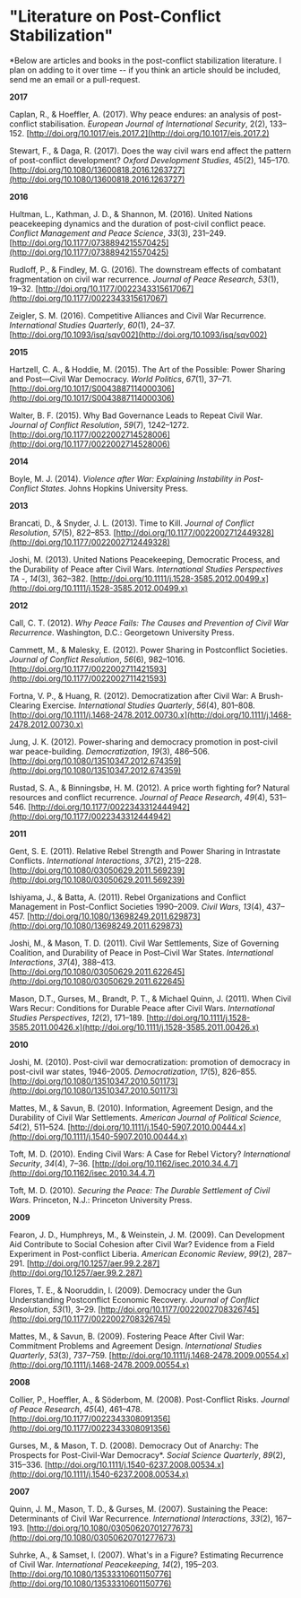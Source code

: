 # "Literature on Post-Conflict Stabilization"

*Below are articles and books in the post-conflict stabilization literature. I plan on adding to it over time -- if you think an article should be included, send me an email or a pull-request.

**2017**

Caplan, R., &amp; Hoeffler, A. (2017). Why peace endures: an analysis of post-conflict stabilisation. _European Journal of International Security_, 2(2), 133–152. [http://doi.org/10.1017/eis.2017.2](http://doi.org/10.1017/eis.2017.2)

Stewart, F., &amp; Daga, R. (2017). Does the way civil wars end affect the pattern of post-conflict development? _Oxford Development Studies_, 45(2), 145–170. [http://doi.org/10.1080/13600818.2016.1263727](http://doi.org/10.1080/13600818.2016.1263727)



**2016**

Hultman, L., Kathman, J. D., &amp; Shannon, M. (2016). United Nations peacekeeping dynamics and the duration of post-civil conflict peace. _Conflict Management and Peace Science_, _33_(3), 231–249. [http://doi.org/10.1177/0738894215570425](http://doi.org/10.1177/0738894215570425)

Rudloff, P., &amp; Findley, M. G. (2016). The downstream effects of combatant fragmentation on civil war recurrence. _Journal of Peace Research_, _53_(1), 19–32. [http://doi.org/10.1177/0022343315617067](http://doi.org/10.1177/0022343315617067)

Zeigler, S. M. (2016). Competitive Alliances and Civil War Recurrence. _International Studies Quarterly_, _60_(1), 24–37. [http://doi.org/10.1093/isq/sqv002](http://doi.org/10.1093/isq/sqv002)



**2015**

Hartzell, C. A., &amp; Hoddie, M. (2015). The Art of the Possible: Power Sharing and Post—Civil War Democracy. _World Politics_, _67_(1), 37–71. [http://doi.org/10.1017/S0043887114000306](http://doi.org/10.1017/S0043887114000306)

Walter, B. F. (2015). Why Bad Governance Leads to Repeat Civil War. _Journal of Conflict Resolution_, _59_(7), 1242–1272. [http://doi.org/10.1177/0022002714528006](http://doi.org/10.1177/0022002714528006)



**2014**

Boyle, M. J. (2014). _Violence after War: Explaining Instability in Post-Conflict States_. Johns Hopkins University Press.



**2013**

Brancati, D., &amp; Snyder, J. L. (2013). Time to Kill. _Journal of Conflict Resolution_, _57_(5), 822–853. [http://doi.org/10.1177/0022002712449328](http://doi.org/10.1177/0022002712449328)

Joshi, M. (2013). United Nations Peacekeeping, Democratic Process, and the Durability of Peace after Civil Wars. _International Studies Perspectives TA -_, _14_(3), 362–382. [http://doi.org/10.1111/j.1528-3585.2012.00499.x](http://doi.org/10.1111/j.1528-3585.2012.00499.x)



**2012**

Call, C. T. (2012). _Why Peace Fails: The Causes and Prevention of Civil War Recurrence_. Washington, D.C.: Georgetown University Press.

Cammett, M., &amp; Malesky, E. (2012). Power Sharing in Postconflict Societies. _Journal of Conflict Resolution_, _56_(6), 982–1016. [http://doi.org/10.1177/0022002711421593](http://doi.org/10.1177/0022002711421593)

Fortna, V. P., &amp; Huang, R. (2012). Democratization after Civil War: A Brush-Clearing Exercise. _International Studies Quarterly_, _56_(4), 801–808. [http://doi.org/10.1111/j.1468-2478.2012.00730.x](http://doi.org/10.1111/j.1468-2478.2012.00730.x)

Jung, J. K. (2012). Power-sharing and democracy promotion in post-civil war peace-building. _Democratization_, _19_(3), 486–506. [http://doi.org/10.1080/13510347.2012.674359](http://doi.org/10.1080/13510347.2012.674359)

Rustad, S. A., &amp; Binningsbø, H. M. (2012). A price worth fighting for? Natural resources and conflict recurrence. _Journal of Peace Research_, _49_(4), 531–546. [http://doi.org/10.1177/0022343312444942](http://doi.org/10.1177/0022343312444942)



**2011**

Gent, S. E. (2011). Relative Rebel Strength and Power Sharing in Intrastate Conflicts. _International Interactions_, _37_(2), 215–228. [http://doi.org/10.1080/03050629.2011.569239](http://doi.org/10.1080/03050629.2011.569239)

Ishiyama, J., &amp; Batta, A. (2011). Rebel Organizations and Conflict Management in Post-Conflict Societies 1990–2009. _Civil Wars_, _13_(4), 437–457. [http://doi.org/10.1080/13698249.2011.629873](http://doi.org/10.1080/13698249.2011.629873)

Joshi, M., &amp; Mason, T. D. (2011). Civil War Settlements, Size of Governing Coalition, and Durability of Peace in Post–Civil War States. _International Interactions_, _37_(4), 388–413. [http://doi.org/10.1080/03050629.2011.622645](http://doi.org/10.1080/03050629.2011.622645)

Mason, D.T., Gurses, M., Brandt, P. T., &amp; Michael Quinn, J. (2011). When Civil Wars Recur: Conditions for Durable Peace after Civil Wars. _International Studies Perspectives_, _12_(2), 171–189. [http://doi.org/10.1111/j.1528-3585.2011.00426.x](http://doi.org/10.1111/j.1528-3585.2011.00426.x)



**2010**

Joshi, M. (2010). Post-civil war democratization: promotion of democracy in post-civil war states, 1946–2005. _Democratization_, _17_(5), 826–855. [http://doi.org/10.1080/13510347.2010.501173](http://doi.org/10.1080/13510347.2010.501173)

Mattes, M., &amp; Savun, B. (2010). Information, Agreement Design, and the Durability of Civil War Settlements. _American Journal of Political Science_, _54_(2), 511–524. [http://doi.org/10.1111/j.1540-5907.2010.00444.x](http://doi.org/10.1111/j.1540-5907.2010.00444.x)

Toft, M. D. (2010). Ending Civil Wars: A Case for Rebel Victory? _International Security_, _34_(4), 7–36. [http://doi.org/10.1162/isec.2010.34.4.7](http://doi.org/10.1162/isec.2010.34.4.7)

Toft, M. D. (2010). _Securing the Peace: The Durable Settlement of Civil Wars_. Princeton, N.J.: Princeton University Press.



**2009**

Fearon, J. D., Humphreys, M., &amp; Weinstein, J. M. (2009). Can Development Aid Contribute to Social Cohesion after Civil War? Evidence from a Field Experiment in Post-conflict Liberia. _American Economic Review_, _99_(2), 287–291. [http://doi.org/10.1257/aer.99.2.287](http://doi.org/10.1257/aer.99.2.287)

Flores, T. E., &amp; Nooruddin, I. (2009). Democracy under the Gun Understanding Postconflict Economic Recovery. _Journal of Conflict Resolution_, _53_(1), 3–29. [http://doi.org/10.1177/0022002708326745](http://doi.org/10.1177/0022002708326745)

Mattes, M., &amp; Savun, B. (2009). Fostering Peace After Civil War: Commitment Problems and Agreement Design. _International Studies Quarterly_, _53_(3), 737–759. [http://doi.org/10.1111/j.1468-2478.2009.00554.x](http://doi.org/10.1111/j.1468-2478.2009.00554.x)



**2008**

Collier, P., Hoeffler, A., &amp; Söderbom, M. (2008). Post-Conflict Risks. _Journal of Peace Research_, _45_(4), 461–478. [http://doi.org/10.1177/0022343308091356](http://doi.org/10.1177/0022343308091356)

Gurses, M., &amp; Mason, T. D. (2008). Democracy Out of Anarchy: The Prospects for Post-Civil-War Democracy\*. _Social Science Quarterly_, _89_(2), 315–336. [http://doi.org/10.1111/j.1540-6237.2008.00534.x](http://doi.org/10.1111/j.1540-6237.2008.00534.x)



**2007**

Quinn, J. M., Mason, T. D., &amp; Gurses, M. (2007). Sustaining the Peace: Determinants of Civil War Recurrence. _International Interactions_, _33_(2), 167–193. [http://doi.org/10.1080/03050620701277673](http://doi.org/10.1080/03050620701277673)

Suhrke, A., &amp; Samset, I. (2007). What&#39;s in a Figure? Estimating Recurrence of Civil War. _International Peacekeeping_, _14_(2), 195–203. [http://doi.org/10.1080/13533310601150776](http://doi.org/10.1080/13533310601150776)
